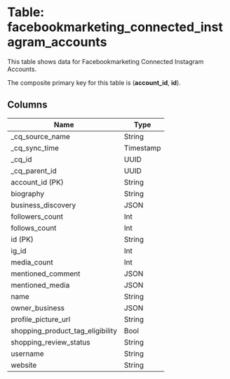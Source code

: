 # Table: facebookmarketing_connected_instagram_accounts

This table shows data for Facebookmarketing Connected Instagram Accounts.

The composite primary key for this table is (**account_id**, **id**).

## Columns

| Name          | Type          |
| ------------- | ------------- |
|_cq_source_name|String|
|_cq_sync_time|Timestamp|
|_cq_id|UUID|
|_cq_parent_id|UUID|
|account_id (PK)|String|
|biography|String|
|business_discovery|JSON|
|followers_count|Int|
|follows_count|Int|
|id (PK)|String|
|ig_id|Int|
|media_count|Int|
|mentioned_comment|JSON|
|mentioned_media|JSON|
|name|String|
|owner_business|JSON|
|profile_picture_url|String|
|shopping_product_tag_eligibility|Bool|
|shopping_review_status|String|
|username|String|
|website|String|